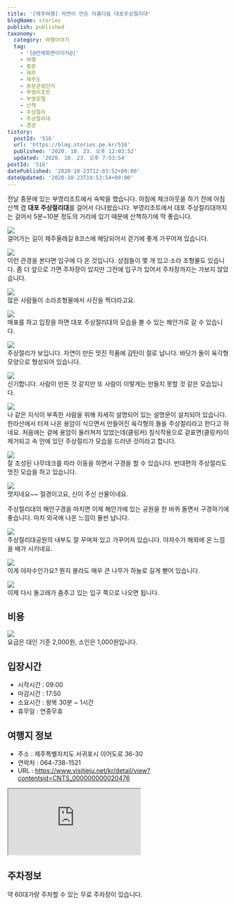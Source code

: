 ```yaml
---
title: '[제주여행] 자연이 만든 아름다움 대포주상절리대'
blogName: stories
publish: published
taxonomy:
  category: 여행이야기
  tag:
    - '[@전체화면이미지@]'
    - 여행
    - 중문
    - 제주
    - 제주도
    - 중문관광단지
    - 부영리조트
    - 부영호텔
    - 산책
    - 주상절리
    - 주상절리대
    - 경관
tistory:
  postId: '516'
  url: 'https://blog.stories.pe.kr/516'
  published: '2020. 10. 23. 오후 12:03:52'
  updated: '2020. 10. 23. 오후 7:53:54'
postId: '516'
datePublished: '2020-10-23T12:03:52+09:00'
dateUpdated: '2020-10-23T19:53:54+09:00'
---
```




전날 중문에 있는 부영리조트에서 숙박을 했습니다. 아침에 체크아웃을 하기 전에 아침산책 겸 **대포 주상절리대**를 걸어서 다녀왔습니다. 부영리조트에서 대포 주상절리대까지는 걸어서 5분~10분 정도의 거리에 있기 때문에 산책하기에 딱 좋습니다. 

![](./images/20201010_090226-01.jpeg)  
걸어가는 길이 제주올레길 8코스에 해당되어서 걷기에 좋게 가꾸어져 있습니다. 

![](./images/20201010_090909-01.jpeg)  
이런 관경을 본다면 입구에 다 온 것입니다. 상점들이 몇 개 있고 소라 조형물도 있습니다. 좀 더 앞으로 가면 주차장이 있지만 그전에 입구가 있어서 주차장까지는 가보지 않았습니다. 

![](./images/20201010_094047-01.jpeg)  
많은 사람들이 소라조형물에서 사진을 찍더라고요. 

![](./images/20201010_091151-01.jpeg)  
매표를 하고 입장을 하면 대포 주상절리대의 모습을 볼 수 있는 해안가로 갈 수 있습니다.  

![](./images/20201010_091251-01.jpeg)  
주상절리가 보입니다. 자연이 만든 멋진 작품에 감탄이 절로 납니다. 바닷가 돌이 육각형 모양으로 형성되어 있습니다. 

![](./images/20201010_091306-01.jpeg)  
신기합니다. 사람이 만든 것 같지만 또 사람이 이렇게는 만들지 못할 것 같은 모습입니다. 

![](./images/20201010_091552-01.jpeg)  
나 같은 지식이 부족한 사람을 위해 자세히 설명되어 있는 설명문이 설치되어 있습니다.  
한라산에서 터져 나온 용암이 식으면서 만들어진 육각형의 돌을 주상절리라고 한다고 하네요. 처음에는 겉에 용암이 둘러쳐저 있었는데(클링커) 침식작용으로 겉표면(클링커)이 제거되고 속 안에 있던 주상절리가 모습을 드러낸 것이라고 합니다. 

![](./images/20201010_091607-01.jpeg)  
잘 조성된 나무데크를 따라 이동을 하면서 구경을 할 수 있습니다. 반대편의 주상절리도 멋진 모습을 하고 있습니다.  

![](./images/20201010_092003-01.jpeg)  
멋지네요~~ 절경이고요, 신이 주신 선물이네요.

주상절리대의 해안구경을 마치면 이제 해안가에 있는 공원을 한 바퀴 돌면서 구경하기에 좋습니다. 마치 외국에 나온 느낌이 물씬 납니다. 

![](./images/20201010_092535-01.jpeg)  
주상절리대공원의 내부도 잘 꾸며져 있고 가꾸어져 있습니다. 야자수가 해외에 온 느낌을 배가 시키네요.  

![](./images/20201010_093011-01.jpeg)  
이게 야자수인가요? 뭔지 몰라도 매우 큰 나무가 하늘로 길게 뻗어 있습니다.  

![](./images/20201010_093720-01.jpeg)  
이제 다시 돌고래가 춤추고 있는 입구 쪽으로 나오면 됩니다. 


## 비용  
![](./images/20201010_090929-01.jpeg)  
요금은 대인 기준 2,000원, 소인은 1,000원입니다. 

## 입장시간  
- 시작시간 : 09:00
- 마감시간 : 17:50  
- 소요시간 : 왕복 30분 ~ 1시간  
- 휴무일 : 연중무휴 

## 여행지 정보  
- 주소 : 제주특별자치도 서귀포시 이어도로 36-30  
- 연락처 : 064-738-1521   
- URL : https://www.visitjeju.net/kr/detail/view?contentsid=CNTS_000000000020476    

<div class='embed-responsive embed-responsive-16by9'>
    <iframe src='https://www.google.com/maps/embed?pb=!1m18!1m12!1m3!1d3337.0927837077056!2d126.42236241504213!3d33.23787258083523!2m3!1f0!2f0!3f0!3m2!1i1024!2i768!4f13.1!3m3!1m2!1s0x350c5bc25561356d%3A0xb1372a7c2b2bf8e5!2z64yA7Y-sIOyjvOyDgeygiOumrOuMgA!5e0!3m2!1sko!2skr!4v1603421831441!5m2!1sko!2skr' class='embed-responsive-item' allowfullscreen></iframe>
</div>

## 주차정보  
약 60대가량 주차할 수 있는 무료 주차장이 있습니다. 


